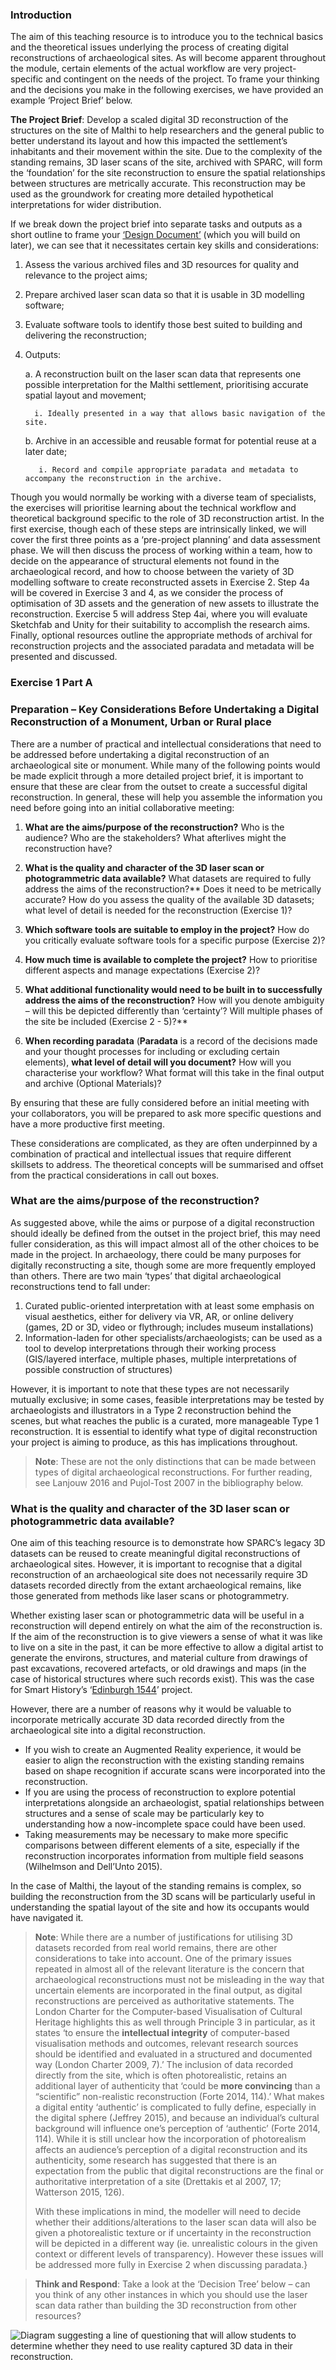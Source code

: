 ﻿### **Introduction**

The aim of this teaching resource is to introduce you to the technical basics and the theoretical issues underlying the process of creating digital reconstructions of archaeological sites. As will become apparent throughout the module, certain elements of the actual workflow are very project-specific and contingent on the needs of the project. To frame your thinking and the decisions you make in the following exercises, we have provided an example ‘Project Brief’ below.

**The Project Brief**: Develop a scaled digital 3D reconstruction of the structures on the site of Malthi to help researchers and the general public to better understand its layout and how this impacted the settlement’s inhabitants and their movement within the site. Due to the complexity of the standing remains, 3D laser scans of the site, archived with SPARC, will form the ‘foundation’ for the site reconstruction to ensure the spatial relationships between structures are metrically accurate. This reconstruction may be used as the groundwork for creating more detailed hypothetical interpretations for wider distribution. 

If we break down the project brief into separate tasks and outputs as a short outline to frame your  [‘Design Document’](https://github.com/ropitz/sparc_teaching/blob/master/Design%20Document%20Template.docx) (which you will build on later), we can see that it necessitates certain key skills and considerations:

1. Assess the various archived files and 3D resources for quality and relevance to the project aims;

2. Prepare archived laser scan data so that it is usable in 3D modelling software;

3. Evaluate software tools to identify those best suited to building and delivering the reconstruction;

4. Outputs:

   a. A reconstruction built on the laser scan data that represents one possible interpretation for the Malthi settlement, prioritising accurate spatial layout and movement;
   
         i. Ideally presented in a way that allows basic navigation of the site.
      
   b. Archive in an accessible and reusable format for potential reuse at a later date;
   
          i. Record and compile appropriate paradata and metadata to accompany the reconstruction in the archive.

Though you would normally be working with a diverse team of specialists, the exercises will prioritise learning about the technical workflow and theoretical background specific to the role of 3D reconstruction artist. In the first exercise, though each of these steps are intrinsically linked, we will cover the first three points as a ‘pre-project planning’ and data assessment phase. We will then discuss the process of working within a team, how to decide on the appearance of structural elements not found in the archaeological record, and how to choose between the variety of 3D modelling software to create reconstructed assets in Exercise 2. Step 4a will be covered in Exercise 3 and 4, as we consider the process of optimisation of 3D assets and the generation of new assets to illustrate the reconstruction. Exercise 5 will address Step 4ai, where you will evaluate Sketchfab and Unity for their suitability to accomplish the research aims. Finally, optional resources outline the appropriate methods of archival for reconstruction projects and the associated paradata and metadata will be presented and discussed.

### **Exercise 1 Part A**
### **Preparation – Key Considerations Before Undertaking a Digital Reconstruction of a Monument, Urban or Rural place**

There are a number of practical and intellectual considerations that need to be addressed before undertaking a digital reconstruction of an archaeological site or monument. While many of the following points would be made explicit through a more detailed project brief, it is important to ensure that these are clear from the outset to create a successful digital reconstruction. In general, these will help you assemble the information you need before going into an initial collaborative meeting:

1. **What are the aims/purpose of the reconstruction?** Who is the audience? Who are the stakeholders? What afterlives might the reconstruction have?

2. **What is the quality and character of the 3D laser scan or photogrammetric data available?** What datasets are required to fully address the aims of the reconstruction?**
Does it need to be metrically accurate? How do you assess the quality of the available 3D datasets; what level of detail is needed for the reconstruction (Exercise 1)? 

3. **Which software tools are suitable to employ in the project?** How do you critically evaluate software tools for a specific purpose (Exercise 2)?

4. **How much time is available to complete the project?** How to prioritise different aspects and manage expectations (Exercise 2)? 

5. **What additional functionality would need to be built in to successfully address the aims of the reconstruction?** How will you denote ambiguity – will this be depicted differently than ‘certainty’? Will multiple phases of the site be included (Exercise 2 - 5)?** 

6. **When recording paradata** (**Paradata** is a record of the decisions made and your thought processes for including or excluding certain elements), **what level of detail will you document?** How will you characterise your workflow? What format will this take in the final output and archive (Optional Materials)?

By ensuring that these are fully considered before an initial meeting with your collaborators, you will be prepared to ask more specific questions and have a more productive first meeting.

These considerations are complicated, as they are often underpinned by a combination of practical and intellectual issues that require different skillsets to address. The theoretical concepts will be summarised and offset from the practical considerations in call out boxes.
### What are the aims/purpose of the reconstruction?
As suggested above, while the aims or purpose of a digital reconstruction should ideally be defined from the outset in the project brief, this may need fuller consideration, as this will impact almost all of the other choices to be made in the project.  In archaeology, there could be many purposes for digitally reconstructing a site, though some are more frequently employed than others. There are two main ‘types’ that digital archaeological reconstructions tend to fall under:

1. Curated public-oriented interpretation with at least some emphasis on visual aesthetics, either for delivery via VR, AR, or online delivery (games, 2D or 3D, video or flythrough; includes museum installations)
2. Information-laden for other specialists/archaeologists; can be used as a tool to develop interpretations through their working process (GIS/layered interface, multiple phases, multiple interpretations of possible construction of structures)

However, it is important to note that these types are not necessarily mutually exclusive; in some cases, feasible interpretations may be tested by archaeologists and illustrators in a Type 2 reconstruction behind the scenes, but what reaches the public is a curated, more manageable Type 1 reconstruction. It is essential to identify what type of digital reconstruction your project is aiming to produce, as this has implications throughout. 

>**Note**: These are not the only distinctions that can be made between types of digital archaeological reconstructions. For further reading, see Lanjouw 2016 and Pujol-Tost 2007 in the bibliography below.

### What is the quality and character of the 3D laser scan or photogrammetric data available?
One aim of this teaching resource is to demonstrate how SPARC’s legacy 3D datasets can be reused to create meaningful digital reconstructions of archaeological sites. However, it is important to recognise that a digital reconstruction of an archaeological site does not necessarily require 3D datasets recorded directly from the extant archaeological remains, like those generated from methods like laser scans or photogrammetry. 

Whether existing laser scan or photogrammetric data will be useful in a reconstruction will depend entirely on what the aim of the reconstruction is. If the aim of the reconstruction is to give viewers a sense of what it was like to live on a site in the past, it can be more effective to allow a digital artist to generate the environs, structures, and material culture from drawings of past excavations, recovered artefacts, or old drawings and maps (in the case of historical structures where such records exist). This was the case for Smart History’s ‘[Edinburgh 1544](https://www.smarthistory.co.uk/Edinburgh1544/index.html?fbclid=IwAR1RvhF1Y92ImYOGSpByJCTa12RvL2eTYlxHnAuxVFANJwzOa3qjCGnUyps)’ project. 

However, there are a number of reasons why it would be valuable to incorporate metrically accurate 3D data recorded directly from the archaeological site into a digital reconstruction.

- If you wish to create an Augmented Reality experience, it would be easier to align the reconstruction with the existing standing remains based on shape recognition if accurate scans were incorporated into the reconstruction. 
- If you are using the process of reconstruction to explore potential interpretations alongside an archaeologist, spatial relationships between structures and a sense of scale may be particularly key to understanding how a now-incomplete space could have been used.
- Taking measurements may be necessary to make more specific comparisons between different elements of a site, especially if the reconstruction incorporates information from multiple field seasons (Wilhelmson and Dell’Unto 2015). 

In the case of Malthi, the layout of the standing remains is complex, so building the reconstruction from the 3D scans will be particularly useful in understanding the spatial layout of the site and how its occupants would have navigated it.

>**Note**: While there are a number of justifications for utilising 3D datasets recorded from real world remains, there are other considerations to take into account. One of the primary issues repeated in almost all of the relevant literature is the concern that archaeological reconstructions must not be misleading in the way that uncertain elements are incorporated in the final output, as digital reconstructions are perceived as authoritative statements. The London Charter for the Computer-based Visualisation of Cultural Heritage highlights this as well through Principle 3 in particular, as it states ‘to ensure the **intellectual integrity** of computer-based visualisation methods and outcomes, relevant research sources should be identified and evaluated in a structured and documented way (London Charter 2009, 7).’ The inclusion of data recorded directly from the site, which is often photorealistic, retains an additional layer of authenticity that ‘could be **more convincing** than a “scientific” non-realistic reconstruction (Forte 2014, 114).’ What makes a digital entity ‘authentic’ is complicated to fully define, especially in the digital sphere (Jeffrey 2015), and because an individual’s cultural background will influence one’s perception of ‘authentic’ (Forte 2014, 114). While it is still unclear how the incorporation of photorealism affects an audience’s perception of a digital reconstruction and its authenticity, some research has suggested that there is an expectation from the public that digital reconstructions are the final or authoritative interpretation of a site (Drettakis et al 2007, 17; Watterson 2015, 126).
>
>With these implications in mind, the modeller will need to decide whether their additions/alterations to the laser scan data will also be given a photorealistic texture or if uncertainty in the reconstruction will be depicted in a different way (ie. unrealistic colours in the given context or different levels of transparency). However these issues will be addressed more fully in Exercise 2 when discussing paradata.}

>**Think and Respond**: Take a look at the ‘Decision Tree’ below – can you think of any other instances in which you should use the laser scan data rather than building the 3D reconstruction from other resources?

![Diagram suggesting a line of questioning that will allow students to determine whether they need to use reality captured 3D data in their reconstruction.](https://github.com/ropitz/sparc_teaching/blob/master/Malthi%20Images%201/Exercise%201%20Images/Ex1Fig01.png)



